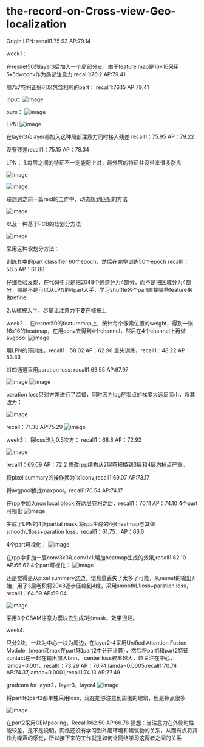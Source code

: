 # the-record-on-Cross-view-Geo-localization
Origin LPN:
recall1:75.93 AP:79.14

week1：

在resnet50的layer3后加入一个局部分支，由于feature map是16*16采用5x5dwconv作为局部注意力
recall1:76.2 AP:79.41

用7x7卷积正好可以包含相邻的part：
recall1:76.15 AP:79.41

input:
![image](https://user-images.githubusercontent.com/61531491/161293648-557f64a3-f144-4ffc-9403-a1f0282014c8.png)

ours：
![image](https://user-images.githubusercontent.com/61531491/161362630-f1c72463-1144-4e4f-99c9-febfdbcd95e7.png)


LPN:
![image](https://user-images.githubusercontent.com/61531491/161293484-d2f78512-34e3-46b3-b189-9acbf05c9be9.png)

在layer3和layer都加入这种局部注意力同时接入残差
recall1：75.95 AP：79.22

没有残差recall1：75.15 AP：78.34

LPN：
1.每层之间的特征不一定能配上对，最外层的特征并没带来很多涨点

![image](https://user-images.githubusercontent.com/61531491/161387638-2a735c7c-3be7-4809-b371-cdbe1e8d8e4a.png)

![image](https://user-images.githubusercontent.com/61531491/161378292-5d0458d8-7024-4571-94e3-a1e3b3f2be33.png)

联想到之前一篇reid的工作中，动态规划匹配的方法

![image](https://user-images.githubusercontent.com/61531491/161389049-6b5ed36f-30a7-4772-8523-8be3f12cef98.png)

以及一种基于PCB的软划分方法

![image](https://user-images.githubusercontent.com/61531491/161389226-153cef4c-436c-4716-b70f-e1b56fb37785.png)

采用这种软划分方法：

训练其中的part classifier 60个epoch，然后在完整训练50个epoch
recall1：56.5 AP：61.88

仔细检验发现，在代码中只是把2048个通道分为4部分，而不是把区域分为4部分，那是不是可以从LPN的4part入手，学习shuffle各个part直接哪些feature来做refine

2.从植被入手，尽量让注意力不要在植被上

week2：
在resnet50的featuremap上，统计每个像素位置的weight，得到一张16x16的heatmap，在用conv去得到4个channel，然后在4个channel上再做avgpool
![image](https://user-images.githubusercontent.com/61531491/161483697-c0fb0943-b7df-4522-828b-aacbc5e55da8.png)

用LPN的预训练，recall1：58.02 AP：62.96
重头训练，recall1：48.22 AP：53.33

对四通道采用paration loss: recall1:63.55 AP:67.97

![image](https://user-images.githubusercontent.com/61531491/161669126-b275de95-4022-4e36-9b99-a2432f8ba3cf.png)
![image](https://user-images.githubusercontent.com/61531491/161895746-c8b158d4-8323-47a0-b0e3-7ae222414fec.png)

paration loss只对方差进行了监督，同时因为log在零点的梯度大远反而小，将其改为：

![image](https://user-images.githubusercontent.com/61531491/161888746-8e4a28af-ba36-4666-99ee-ec1834b8473f.png)

recall：71.38 AP:75.29
![image](https://user-images.githubusercontent.com/61531491/161889517-f5f2fca3-109c-4dab-b764-51f2b785c31e.png)

week3：
将loss改为0.5次方：
recall1：68.8 AP：72.92


![image](https://user-images.githubusercontent.com/61531491/162189504-e218867e-4a79-4b4f-aa8d-8ed030dd4f74.png)

recall1：69.09 AP：72.2
修改rpp结构从2层卷积换到3层和4层均掉点严重。

将pixel summary的操作换为1x1conv,recall1:69.07 AP:73.17

将avgpool换成maxpool，recall1:70.54 AP:74.17


在rpp中加入non local block,在两层卷积之后，recall1：70.11 AP：74.10
4个part可视化
![image](https://user-images.githubusercontent.com/61531491/162727553-8179c6d9-d9fe-4fda-8714-70802981c4cf.png)

生成了LPN的4张partial mask,将rpp生成的4张heatmap与其做smoothL1loss+paration loss，recall1：61.75，AP：66.6

4个part可视化：
![image](https://user-images.githubusercontent.com/61531491/162949111-2c06420e-4e9d-43cb-9f6c-42e7ea62d8cd.png)

在rpp中多加一层conv3x3和conv1x1,增加heatmap生成的效果,recall1:62.10 AP:66.62
4个part可视化：
![image](https://user-images.githubusercontent.com/61531491/163002878-63943f6c-d941-48de-936b-c7eaaa82537f.png)

还是觉得是从pixel summary这边，信息量丢失了太多了可能，从resnet的输出开始，用了3层卷积将2048逐步压缩到4维，采用smoothL1loss+paration loss，recall1：64.69 AP:69.04

![image](https://user-images.githubusercontent.com/61531491/163090347-628d767b-3eb7-4187-b4ea-ce59121d38fd.png)


采用3个CBAM注意力模块去生成3张mask，效果很烂。

week4:

只分2块，一块为中心一块为周边，在layer2-4采用Unified Attention Fusion Module（mean和max在part1和part2中分开计算），然后将part1和part2特征contact在一起在输出加入bnn，
center loss权重越大，越关注在中心，lamda=0.001，recall1：73.29 AP：76.74,lamda=0.0005,recall1:70.74 AP:74.37,lamda=0.0001,recall1:74.13 AP:77.49

gradcam for layer2，layer3，layer4
![image](https://user-images.githubusercontent.com/61531491/164746746-eefa42d2-494c-4e8e-93be-98956d7ed327.png)

将part1和part2都单独采用loss，现在能够注意到周围的建筑，但是掉点很多

![image](https://user-images.githubusercontent.com/61531491/164959392-87ac760e-8b38-44b4-a51f-51a26fef2630.png)

在part2采用GEMpooling，Recall1:62.50 AP:66.76
猜想：当注意力在外侧时性能较差，是不是说明，网络还没有学习到外层环境和建筑物的关系，从而有点将其作为噪声的感觉，所以接下来的工作就是如何让网络学习这两者之间的关系
